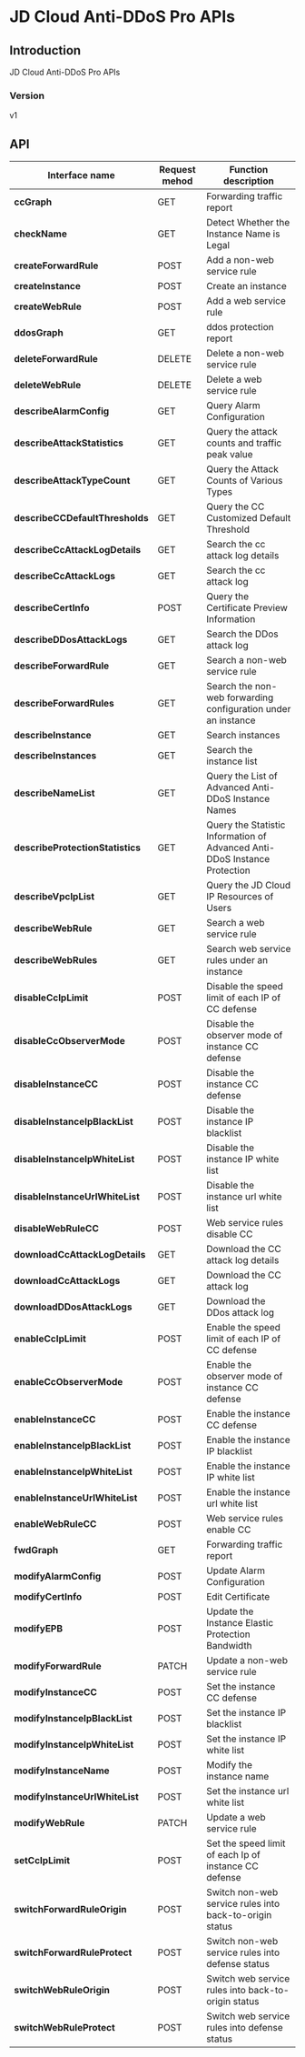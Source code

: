# JD Cloud Anti-DDoS Pro APIs


## Introduction
JD Cloud Anti-DDoS Pro APIs


### Version
v1


## API
|Interface name|Request mehod|Function description|
|---|---|---|
|**ccGraph**|GET|Forwarding traffic report|
|**checkName**|GET|Detect Whether the Instance Name is Legal|
|**createForwardRule**|POST|Add a non\-web service rule|
|**createInstance**|POST|Create an instance|
|**createWebRule**|POST|Add a web service rule|
|**ddosGraph**|GET|ddos protection report|
|**deleteForwardRule**|DELETE|Delete a non\-web service rule|
|**deleteWebRule**|DELETE|Delete a web service rule|
|**describeAlarmConfig**|GET|Query Alarm Configuration|
|**describeAttackStatistics**|GET|Query the attack counts and traffic peak value|
|**describeAttackTypeCount**|GET|Query the Attack Counts of Various Types|
|**describeCCDefaultThresholds**|GET|Query the CC Customized Default Threshold|
|**describeCcAttackLogDetails**|GET|Search the cc attack log details|
|**describeCcAttackLogs**|GET|Search the cc attack log|
|**describeCertInfo**|POST|Query the Certificate Preview Information|
|**describeDDosAttackLogs**|GET|Search the DDos attack log|
|**describeForwardRule**|GET|Search a non\-web service rule|
|**describeForwardRules**|GET|Search the non\-web forwarding configuration under an instance|
|**describeInstance**|GET|Search instances|
|**describeInstances**|GET|Search the instance list|
|**describeNameList**|GET|Query the List of Advanced Anti\-DDoS Instance Names|
|**describeProtectionStatistics**|GET|Query the Statistic Information of Advanced Anti\-DDoS Instance Protection|
|**describeVpcIpList**|GET|Query the JD Cloud IP Resources of Users|
|**describeWebRule**|GET|Search a web service rule|
|**describeWebRules**|GET|Search web service rules under an instance|
|**disableCcIpLimit**|POST|Disable the speed limit of each IP of CC defense|
|**disableCcObserverMode**|POST|Disable the observer mode of instance CC defense|
|**disableInstanceCC**|POST|Disable the instance CC defense|
|**disableInstanceIpBlackList**|POST|Disable the instance IP blacklist|
|**disableInstanceIpWhiteList**|POST|Disable the instance IP white list|
|**disableInstanceUrlWhiteList**|POST|Disable the instance url white list|
|**disableWebRuleCC**|POST|Web service rules disable CC|
|**downloadCcAttackLogDetails**|GET|Download the CC attack log details|
|**downloadCcAttackLogs**|GET|Download the CC attack log|
|**downloadDDosAttackLogs**|GET|Download the DDos attack log|
|**enableCcIpLimit**|POST|Enable the speed limit of each IP of CC defense|
|**enableCcObserverMode**|POST|Enable the observer mode of instance CC defense|
|**enableInstanceCC**|POST|Enable the instance CC defense|
|**enableInstanceIpBlackList**|POST|Enable the instance IP blacklist|
|**enableInstanceIpWhiteList**|POST|Enable the instance IP white list|
|**enableInstanceUrlWhiteList**|POST|Enable the instance url white list|
|**enableWebRuleCC**|POST|Web service rules enable CC|
|**fwdGraph**|GET|Forwarding traffic report|
|**modifyAlarmConfig**|POST|Update Alarm Configuration|
|**modifyCertInfo**|POST|Edit Certificate|
|**modifyEPB**|POST|Update the Instance Elastic Protection Bandwidth|
|**modifyForwardRule**|PATCH|Update a non\-web service rule|
|**modifyInstanceCC**|POST|Set the instance CC defense|
|**modifyInstanceIpBlackList**|POST|Set the instance IP blacklist|
|**modifyInstanceIpWhiteList**|POST|Set the instance IP white list|
|**modifyInstanceName**|POST|Modify the instance name|
|**modifyInstanceUrlWhiteList**|POST|Set the instance url white list|
|**modifyWebRule**|PATCH|Update a web service rule|
|**setCcIpLimit**|POST|Set the speed limit of each Ip of instance CC defense|
|**switchForwardRuleOrigin**|POST|Switch non\-web service rules into back\-to\-origin status|
|**switchForwardRuleProtect**|POST|Switch non\-web service rules into defense status|
|**switchWebRuleOrigin**|POST|Switch web service rules into back\-to\-origin status|
|**switchWebRuleProtect**|POST|Switch web service rules into defense status|
